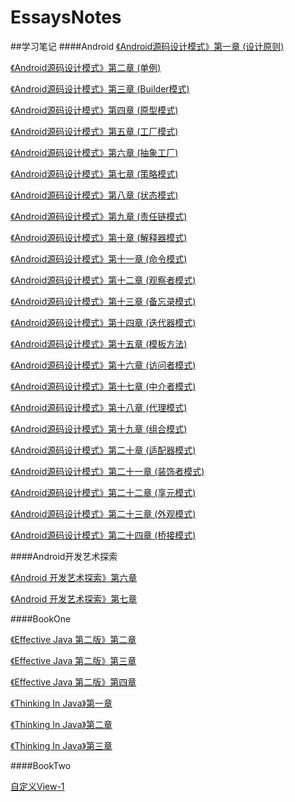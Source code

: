 # EssaysNotes

##学习笔记
####Android
[《Android源码设计模式》第一章 (设计原则)](https://github.com/Mars-Cloud/EssaysNotes/blob/dev/Android/%E3%80%8AAndroid%E6%BA%90%E7%A0%81%E8%AE%BE%E8%AE%A1%E6%A8%A1%E5%BC%8F%E3%80%8B%E7%AC%AC%E4%B8%80%E7%AB%A0.md)

[《Android源码设计模式》第二章 (单例)](https://github.com/Mars-Cloud/EssaysNotes/blob/dev/Android/%E3%80%8AAndroid%E6%BA%90%E7%A0%81%E8%AE%BE%E8%AE%A1%E6%A8%A1%E5%BC%8F%E3%80%8B%E7%AC%AC%E4%BA%8C%E7%AB%A0.md)

[《Android源码设计模式》第三章 (Builder模式)](https://github.com/Mars-Cloud/EssaysNotes/blob/dev/Android/%E3%80%8AAndroid%E6%BA%90%E7%A0%81%E8%AE%BE%E8%AE%A1%E6%A8%A1%E5%BC%8F%E3%80%8B%E7%AC%AC%E4%B8%89%E7%AB%A0.md)

[《Android源码设计模式》第四章 (原型模式)](https://github.com/Mars-Cloud/EssaysNotes/blob/dev/Android/%E3%80%8AAndroid%E6%BA%90%E7%A0%81%E8%AE%BE%E8%AE%A1%E6%A8%A1%E5%BC%8F%E3%80%8B%E7%AC%AC%E5%9B%9B%E7%AB%A0.md)

[《Android源码设计模式》第五章 (工厂模式)](https://github.com/Mars-Cloud/EssaysNotes/blob/dev/Android/%E3%80%8AAndroid%E6%BA%90%E7%A0%81%E8%AE%BE%E8%AE%A1%E6%A8%A1%E5%BC%8F%E3%80%8B%E7%AC%AC%E4%BA%94%E7%AB%A0.md)

[《Android源码设计模式》第六章 (抽象工厂)]()

[《Android源码设计模式》第七章 (策略模式)](https://github.com/Mars-Cloud/EssaysNotes/blob/dev/Android/%E3%80%8AAndroid%E6%BA%90%E7%A0%81%E8%AE%BE%E8%AE%A1%E6%A8%A1%E5%BC%8F%E3%80%8B%E7%AC%AC%E4%B8%83%E7%AB%A0.md)

[《Android源码设计模式》第八章 (状态模式)](https://github.com/Mars-Cloud/EssaysNotes/blob/dev/Android/%E3%80%8AAndroid%E6%BA%90%E7%A0%81%E8%AE%BE%E8%AE%A1%E6%A8%A1%E5%BC%8F%E3%80%8B%E7%AC%AC%E5%85%AB%E7%AB%A0.md)

[《Android源码设计模式》第九章 (责任链模式)](https://github.com/Mars-Cloud/EssaysNotes/blob/dev/Android/%E3%80%8AAndroid%E6%BA%90%E7%A0%81%E8%AE%BE%E8%AE%A1%E6%A8%A1%E5%BC%8F%E3%80%8B%E7%AC%AC%E4%B9%9D%E7%AB%A0.md)

[《Android源码设计模式》第十章 (解释器模式)](https://github.com/Mars-Cloud/EssaysNotes/blob/dev/Android/%E3%80%8AAndroid%E6%BA%90%E7%A0%81%E8%AE%BE%E8%AE%A1%E6%A8%A1%E5%BC%8F%E3%80%8B%E7%AC%AC%E5%8D%81%E7%AB%A0.md)

[《Android源码设计模式》第十一章 (命令模式)](https://github.com/Mars-Cloud/EssaysNotes/blob/dev/Android/%E3%80%8AAndroid%E6%BA%90%E7%A0%81%E8%AE%BE%E8%AE%A1%E6%A8%A1%E5%BC%8F%E3%80%8B%E7%AC%AC%E5%8D%81%E4%B8%80%E7%AB%A0.md)

[《Android源码设计模式》第十二章 (观察者模式)](https://github.com/Mars-Cloud/EssaysNotes/blob/dev/Android/%E3%80%8AAndroid%E6%BA%90%E7%A0%81%E8%AE%BE%E8%AE%A1%E6%A8%A1%E5%BC%8F%E3%80%8B%E7%AC%AC%E5%8D%81%E4%BA%8C%E7%AB%A0.md)

[《Android源码设计模式》第十三章 (备忘录模式)](https://github.com/Mars-Cloud/EssaysNotes/blob/dev/Android/%E3%80%8AAndroid%E6%BA%90%E7%A0%81%E8%AE%BE%E8%AE%A1%E6%A8%A1%E5%BC%8F%E3%80%8B%E7%AC%AC%E5%8D%81%E4%B8%89%E7%AB%A0.md)

[《Android源码设计模式》第十四章 (迭代器模式)]()

[《Android源码设计模式》第十五章 (模板方法)]()

[《Android源码设计模式》第十六章 (访问者模式)](https://github.com/Mars-Cloud/EssaysNotes/blob/dev/Android/%E3%80%8AAndroid%E6%BA%90%E7%A0%81%E8%AE%BE%E8%AE%A1%E6%A8%A1%E5%BC%8F%E3%80%8B%E7%AC%AC%E5%8D%81%E5%85%AD%E7%AB%A0.md)

[《Android源码设计模式》第十七章 (中介者模式)]()

[《Android源码设计模式》第十八章 (代理模式)](https://github.com/Mars-Cloud/EssaysNotes/blob/dev/Android/%E3%80%8AAndroid%E6%BA%90%E7%A0%81%E8%AE%BE%E8%AE%A1%E6%A8%A1%E5%BC%8F%E3%80%8B%E7%AC%AC%E5%8D%81%E5%85%AB%E7%AB%A0.md)

[《Android源码设计模式》第十九章 (组合模式)](https://github.com/Mars-Cloud/EssaysNotes/blob/dev/Android/%E3%80%8AAndroid%E6%BA%90%E7%A0%81%E8%AE%BE%E8%AE%A1%E6%A8%A1%E5%BC%8F%E3%80%8B%E7%AC%AC%E5%8D%81%E4%B9%9D%E7%AB%A0.md)

[《Android源码设计模式》第二十章 (适配器模式)](https://github.com/Mars-Cloud/EssaysNotes/blob/dev/Android/%E3%80%8AAndroid%E6%BA%90%E7%A0%81%E8%AE%BE%E8%AE%A1%E6%A8%A1%E5%BC%8F%E3%80%8B%E7%AC%AC%E4%BA%8C%E5%8D%81%E7%AB%A0.md)

[《Android源码设计模式》第二十一章 (装饰者模式)](https://github.com/Mars-Cloud/EssaysNotes/blob/dev/Android/%E3%80%8AAndroid%E6%BA%90%E7%A0%81%E8%AE%BE%E8%AE%A1%E6%A8%A1%E5%BC%8F%E3%80%8B%E7%AC%AC%E4%BA%8C%E5%8D%81%E4%B8%80%E7%AB%A0.md)

[《Android源码设计模式》第二十二章 (享元模式)](https://github.com/Mars-Cloud/EssaysNotes/blob/dev/Android/%E3%80%8AAndroid%E6%BA%90%E7%A0%81%E8%AE%BE%E8%AE%A1%E6%A8%A1%E5%BC%8F%E3%80%8B%E7%AC%AC%E4%BA%8C%E5%8D%81%E4%BA%8C%E7%AB%A0.md)

[《Android源码设计模式》第二十三章 (外观模式)](https://github.com/Mars-Cloud/EssaysNotes/blob/dev/Android/%E3%80%8AAndroid%E6%BA%90%E7%A0%81%E8%AE%BE%E8%AE%A1%E6%A8%A1%E5%BC%8F%E3%80%8B%E7%AC%AC%E4%BA%8C%E5%8D%81%E4%B8%89%E7%AB%A0.md)

[《Android源码设计模式》第二十四章 (桥接模式)](https://github.com/Mars-Cloud/EssaysNotes/blob/dev/Android/%E3%80%8AAndroid%E6%BA%90%E7%A0%81%E8%AE%BE%E8%AE%A1%E6%A8%A1%E5%BC%8F%E3%80%8B%E7%AC%AC%E4%BA%8C%E5%8D%81%E5%9B%9B%E7%AB%A0.md)


####Android开发艺术探索

[《Android 开发艺术探索》第六章](https://github.com/Mars-Cloud/EssaysNotes/blob/dev/Android/%E3%80%8AAndroid%20%E5%BC%80%E5%8F%91%E8%89%BA%E6%9C%AF%E6%8E%A2%E7%B4%A2%E3%80%8B%E7%AC%AC%E5%85%AD%E7%AB%A0.md)

[《Android 开发艺术探索》第七章](https://github.com/Mars-Cloud/EssaysNotes/blob/dev/Android/%E3%80%8AAndroid%20%E5%BC%80%E5%8F%91%E8%89%BA%E6%9C%AF%E6%8E%A2%E7%B4%A2%E3%80%8B%E7%AC%AC%E4%B8%83%E7%AB%A0.md)


####BookOne

[《Effective Java 第二版》第二章](https://github.com/Mars-Cloud/EssaysNotes/blob/dev/BookOne/%E3%80%8AEffective%20Java%20%E7%AC%AC%E4%BA%8C%E7%89%88%E3%80%8B%E7%AC%AC%E4%BA%8C%E7%AB%A0%E8%AF%BB%E4%B9%A6%E7%AC%94%E8%AE%B0.md)

[《Effective Java 第二版》第三章](https://github.com/Mars-Cloud/EssaysNotes/blob/dev/BookOne/%E3%80%8AEffective%20Java%20%E7%AC%AC%E4%BA%8C%E7%89%88%E3%80%8B%E7%AC%AC%E4%B8%89%E7%AB%A0%E8%AF%BB%E4%B9%A6%E7%AC%94%E8%AE%B0.md)

[《Effective Java 第二版》第四章](https://github.com/Mars-Cloud/EssaysNotes/blob/dev/BookOne/%E3%80%8AEffective%20Java%20%E7%AC%AC%E4%BA%8C%E7%89%88%E3%80%8B%E7%AC%AC%E5%9B%9B%E7%AB%A0%E8%AF%BB%E4%B9%A6%E7%AC%94%E8%AE%B0.md)

[《Thinking In Java》第一章](https://github.com/Mars-Cloud/EssaysNotes/blob/dev/BookOne/%E3%80%8AThinking%20In%20Java%E3%80%8B%E7%AC%AC%E4%B8%80%E7%AB%A0%E8%AF%BB%E4%B9%A6%E7%AC%94%E8%AE%B0.md)

[《Thinking In Java》第二章](https://github.com/Mars-Cloud/EssaysNotes/blob/dev/BookOne/%E3%80%8AThinking%20In%20Java%E3%80%8B%E7%AC%AC%E4%BA%8C%E7%AB%A0%E8%AF%BB%E4%B9%A6%E7%AC%94%E8%AE%B0.md)

[《Thinking In Java》第三章](https://github.com/Mars-Cloud/EssaysNotes/blob/dev/BookOne/%E3%80%8AThinking%20In%20Java%E3%80%8B%E7%AC%AC%E4%B8%89%E7%AB%A0%E8%AF%BB%E4%B9%A6%E7%AC%94%E8%AE%B0.md)


####BookTwo

[自定义View-1](https://github.com/Mars-Cloud/EssaysNotes/blob/dev/BookTwo/%E8%87%AA%E5%AE%9A%E4%B9%89View-1.md)
